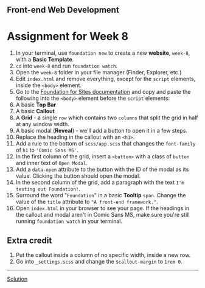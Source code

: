 ## Front-end Web Development
# Assignment for Week 8

1.  In your terminal, use `foundation new` to create a new **website**, `week-8`, with a **Basic Template**.
2.  `cd` into `week-8` and run `foundation watch`.
3.  Open the `week-8` folder in your file manager (Finder, Explorer, etc.)
4.  Edit `index.html` and remove everything, except for the `script` elements, inside the `<body>` element.
5.  Go to the [Foundation for Sites documentation](http://foundation.zurb.com/sites/docs/) and copy and paste the following into the `<body>` element before the `script` elements:
  1. A basic **Top Bar**
  2. A basic **Callout**
  3. A **Grid** - a single `row` which contains two `columns` that split the grid in half at any window width.
  4. A basic modal (**Reveal**) - we'll add a button to open it in a few steps.
6.  Replace the heading in the callout with an `<h1>`.
7.  Add a rule to the bottom of `scss/app.scss` that changes the `font-family` of `h1` to `'Comic Sans MS'`.
8.  In the first column of the grid, insert a `<button>` with a class of `button` and inner text of `Open Modal`.
9.  Add a `data-open` attribute to the button with the ID of the modal as its value. Clicking the button should open the modal.
10.  In the second column of the grid, add a paragraph with the text `I'm testing out Foundation!`.
11.  Surround the word "`Foundation`" in a basic **Tooltip** `span`. Change the value of the `title` attribute to `"A front-end framework."`.
12.  Open `index.html` in your browser to see your page. If the headings in the callout and modal aren't in Comic Sans MS, make sure you're still running `foundation watch` in your terminal.

## Extra credit

1. Put the callout inside a column of no specific width, inside a new row.
2. Go into `_settings.scss` and change the `$callout-margin` to `1rem 0`.

* * *

[Solution](solution/)
